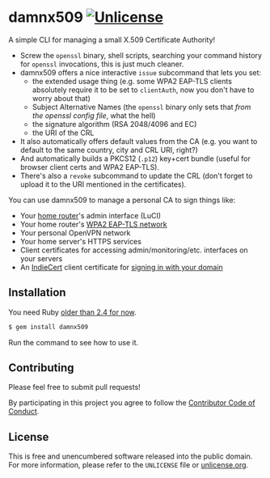 # damnx509 [![Unlicense](https://img.shields.io/badge/un-license-green.svg?style=flat)](http://unlicense.org)

A simple CLI for managing a small X.509 Certificate Authority!

- Screw the `openssl` binary, shell scripts, searching your command history for `openssl` invocations, this is just much cleaner.
- damnx509 offers a nice interactive `issue` subcommand that lets you set:
    - the extended usage thing (e.g. some WPA2 EAP-TLS clients absolutely require it to be set to `clientAuth`, now you don't have to worry about that)
    - Subject Alternative Names (the `openssl` binary only sets that *from the openssl config file*, what the hell)
    - the signature algorithm (RSA 2048/4096 and EC)
    - the URI of the CRL
- It also automatically offers default values from the CA (e.g. you want to default to the same country, city and CRL URI, right?)
- And automatically builds a PKCS12 (`.p12`) key+cert bundle (useful for browser client certs and WPA2 EAP-TLS).
- There's also a `revoke` subcommand to update the CRL (don't forget to upload it to the URI mentioned in the certificates).

You can use damnx509 to manage a personal CA to sign things like:

- Your [home router](https://lede-project.org/start)'s admin interface (LuCI)
- Your home router's [WPA2 EAP-TLS network](http://www.blog.10deam.com/2015/01/08/install-freeradius2-on-a-openwrt-router-for-eap-authentication/)
- Your personal OpenVPN network
- Your home server's HTTPS services
- Client certificates for accessing admin/monitoring/etc. interfaces on your servers
- An [IndieCert](https://indiecert.net/faq) client certificate for [signing in with your domain](https://indieweb.org/Web_sign-in)

## Installation

You need Ruby [older than 2.4 for now](https://github.com/r509/r509/issues/122).

```bash
$ gem install damnx509
```

Run the command to see how to use it.

## Contributing

Please feel free to submit pull requests!

By participating in this project you agree to follow the [Contributor Code of Conduct](http://contributor-covenant.org/version/1/4/).

## License

This is free and unencumbered software released into the public domain.  
For more information, please refer to the `UNLICENSE` file or [unlicense.org](http://unlicense.org).
